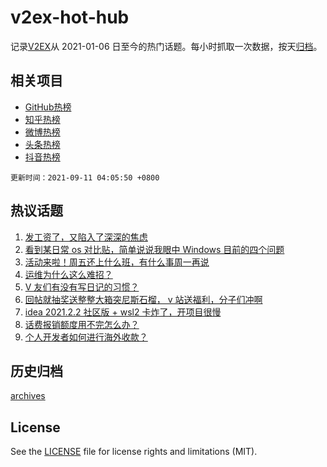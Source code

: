 # v2ex-hot-hub

 记录[V2EX](https://www.v2ex.com/)从 2021-01-06 日至今的热门话题。每小时抓取一次数据，按天[归档](archives)。
 
 ## 相关项目

- [GitHub热榜](https://github.com/lonnyzhang423/github-hot-hub)
- [知乎热榜](https://github.com/lonnyzhang423/zhihu-hot-hub)
- [微博热榜](https://github.com/lonnyzhang423/weibo-hot-hub)
- [头条热榜](https://github.com/lonnyzhang423/toutiao-hot-hub)
- [抖音热榜](https://github.com/lonnyzhang423/douyin-hot-hub)


 `更新时间：2021-09-11 04:05:50 +0800`

## 热议话题

1. [发工资了，又陷入了深深的焦虑](https://www.v2ex.com/t/800996)
1. [看到某日常 os 对比贴，简单说说我眼中 Windows 目前的四个问题](https://www.v2ex.com/t/800958)
1. [活动来啦！周五还上什么班，有什么事周一再说](https://www.v2ex.com/t/800981)
1. [运维为什么这么难招？](https://www.v2ex.com/t/800995)
1. [V 友们有没有写日记的习惯？](https://www.v2ex.com/t/800970)
1. [回帖就抽奖送整整大箱突尼斯石榴， v 站送福利，分子们冲啊](https://www.v2ex.com/t/801068)
1. [idea 2021.2.2 社区版 + wsl2 卡炸了，开项目很慢](https://www.v2ex.com/t/800977)
1. [话费报销额度用不完怎么办？](https://www.v2ex.com/t/800968)
1. [个人开发者如何进行海外收款？](https://www.v2ex.com/t/801035)

## 历史归档

[archives](archives)

## License

See the [LICENSE](LICENSE) file for license rights and limitations (MIT).

